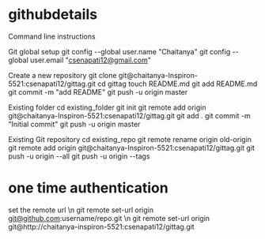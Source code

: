 # githubdetails
Command line instructions

Git global setup
git config --global user.name "Chaitanya"
git config --global user.email "csenapati12@gmail.com"

Create a new repository
git clone git@chaitanya-Inspiron-5521:csenapati12/gittag.git
cd gittag
touch README.md
git add README.md
git commit -m "add README"
git push -u origin master

Existing folder
cd existing_folder
git init
git remote add origin git@chaitanya-Inspiron-5521:csenapati12/gittag.git
git add .
git commit -m "Initial commit"
git push -u origin master

Existing Git repository
cd existing_repo
git remote rename origin old-origin
git remote add origin git@chaitanya-Inspiron-5521:csenapati12/gittag.git
git push -u origin --all
git push -u origin --tags





one time authentication
==========================
set the remote url \n
git remote set-url origin git@github.com:username/repo.git \n
git remote set-url origin git@http://chaitanya-inspiron-5521:csenapati12/gittag.git

